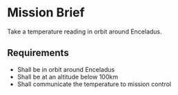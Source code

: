 # Mission Brief
Take a temperature reading in orbit around Enceladus.

## Requirements
- Shall be in orbit around Enceladus
- Shall be at an altitude below 100km
- Shall communicate the temperature to mission control